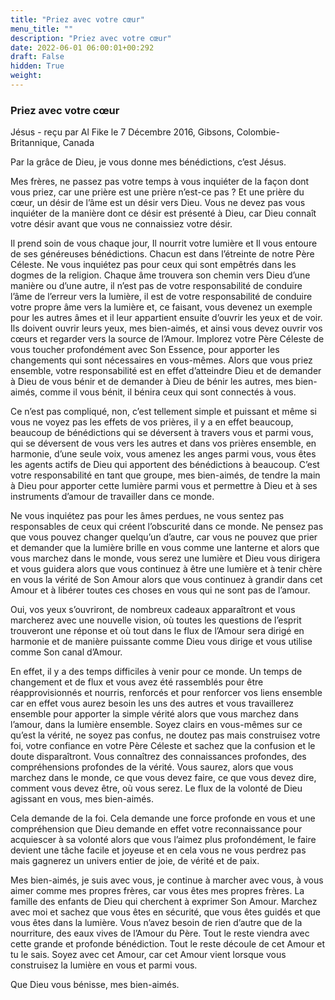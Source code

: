 ```yaml
---
title: "Priez avec votre cœur"
menu_title: ""
description: "Priez avec votre cœur"
date: 2022-06-01 06:00:01+00:292
draft: False
hidden: True
weight:
---
```

### Priez avec votre cœur

Jésus - reçu par Al Fike le 7 Décembre 2016, Gibsons, Colombie-Britannique, Canada

Par la grâce de Dieu, je vous donne mes bénédictions, c’est Jésus.

Mes frères, ne passez pas votre temps à vous inquiéter de la façon dont vous priez, car une prière est une prière n’est-ce pas ? Et une prière du cœur, un désir de l’âme est un désir vers Dieu. Vous ne devez pas vous inquiéter de la manière dont ce désir est présenté à Dieu, car Dieu connaît votre désir avant que vous ne connaissiez votre désir.

Il prend soin de vous chaque jour, Il nourrit votre lumière et Il vous entoure de ses généreuses bénédictions. Chacun est dans l’étreinte de notre Père Céleste. Ne vous inquiétez pas pour ceux qui sont empêtrés dans les dogmes de la religion. Chaque âme trouvera son chemin vers Dieu d’une manière ou d’une autre, il n’est pas de votre responsabilité de conduire l’âme de l’erreur vers la lumière, il est de votre responsabilité de conduire votre propre âme vers la lumière et, ce faisant, vous devenez un exemple pour les autres âmes et il leur appartient ensuite d’ouvrir les yeux et de voir. Ils doivent ouvrir leurs yeux, mes bien-aimés, et ainsi vous devez ouvrir vos cœurs et regarder vers la source de l’Amour. Implorez votre Père Céleste de vous toucher profondément avec Son Essence, pour apporter les changements qui sont nécessaires en vous-mêmes. Alors que vous priez ensemble, votre responsabilité est en effet d’atteindre Dieu et de demander à Dieu de vous bénir et de demander à Dieu de bénir les autres, mes bien-aimés, comme il vous bénit, il bénira ceux qui sont connectés à vous.

Ce n’est pas compliqué, non, c’est tellement simple et puissant et même si vous ne voyez pas les effets de vos prières, il y a en effet beaucoup, beaucoup de bénédictions qui se déversent à travers vous et parmi vous, qui se déversent de vous vers les autres et dans vos prières ensemble, en harmonie, d’une seule voix, vous amenez les anges parmi vous, vous êtes les agents actifs de Dieu qui apportent des bénédictions à beaucoup. C’est votre responsabilité en tant que groupe, mes bien-aimés, de tendre la main à Dieu pour apporter cette lumière parmi vous et permettre à Dieu et à ses instruments d’amour de travailler dans ce monde.

Ne vous inquiétez pas pour les âmes perdues, ne vous sentez pas responsables de ceux qui créent l’obscurité dans ce monde. Ne pensez pas que vous pouvez changer quelqu’un d’autre, car vous ne pouvez que prier et demander que la lumière brille en vous comme une lanterne et alors que vous marchez dans le monde, vous serez une lumière et Dieu vous dirigera et vous guidera alors que vous continuez à être une lumière et à tenir chère en vous la vérité de Son Amour alors que vous continuez à grandir dans cet Amour et à libérer toutes ces choses en vous qui ne sont pas de l’amour.

Oui, vos yeux s’ouvriront, de nombreux cadeaux apparaîtront et vous marcherez avec une nouvelle vision, où toutes les questions de l’esprit trouveront une réponse et où tout dans le flux de l’Amour sera dirigé en harmonie et de manière puissante comme Dieu vous dirige et vous utilise comme Son canal d’Amour.

En effet, il y a des temps difficiles à venir pour ce monde. Un temps de changement et de flux et vous avez été rassemblés pour être réapprovisionnés et nourris, renforcés et pour renforcer vos liens ensemble car en effet vous aurez besoin les uns des autres et vous travaillerez ensemble pour apporter la simple vérité alors que vous marchez dans l’amour, dans la lumière ensemble. Soyez clairs en vous-mêmes sur ce qu’est la vérité, ne soyez pas confus, ne doutez pas mais construisez votre foi, votre confiance en votre Père Céleste et sachez que la confusion et le doute disparaîtront. Vous connaîtrez des connaissances profondes, des compréhensions profondes de la vérité. Vous saurez, alors que vous marchez dans le monde, ce que vous devez faire, ce que vous devez dire, comment vous devez être, où vous serez. Le flux de la volonté de Dieu agissant en vous, mes bien-aimés.

Cela demande de la foi. Cela demande une force profonde en vous et une compréhension que Dieu demande en effet votre reconnaissance pour acquiescer à sa volonté alors que vous l’aimez plus profondément, le faire devient une tâche facile et joyeuse et en cela vous ne vous perdrez pas mais gagnerez un univers entier de joie, de vérité et de paix.

Mes bien-aimés, je suis avec vous, je continue à marcher avec vous, à vous aimer comme mes propres frères, car vous êtes mes propres frères. La famille des enfants de Dieu qui cherchent à exprimer Son Amour. Marchez avec moi et sachez que vous êtes en sécurité, que vous êtes guidés et que vous êtes dans la lumière. Vous n’avez besoin de rien d’autre que de la nourriture, des eaux vives de l’Amour du Père. Tout le reste viendra avec cette grande et profonde bénédiction. Tout le reste découle de cet Amour et tu le sais. Soyez avec cet Amour, car cet Amour vient lorsque vous construisez la lumière en vous et parmi vous.

Que Dieu vous bénisse, mes bien-aimés.



